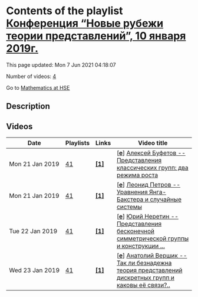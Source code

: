 # Contents of the playlist [Конференция “Новые рубежи теории представлений”, 10 января 2019г.](https://www.youtube.com/playlist?list=PLq3E5oubNNoB2EaaQiSDJk_uVqgQ4GLBE)

This page updated: Mon 7 Jun 2021 04:18:07

Number of videos: [4](#videos)

Go to [Mathematics at HSE](../README.md)

## Description



## Videos

|Date|Playlists|Links|Video title|
|---|---|---|---|
| Mon&nbsp;21&nbsp;Jan&nbsp;2019 | [41](../playlists/41 "Конференция “Новые рубежи теории представлений”, 10 января 2019г.") | [**[1]**](https://crei.skoltech.ru/cas/ru/calendar-ru/conf190108/) | [[**e**](https://studio.youtube.com/video/vlrJq7i5bp0/edit "Edit")] [Алексей Буфетов -- Представления классических групп: два режима роста](https://www.youtube.com/watch?v=vlrJq7i5bp0&list=PLq3E5oubNNoB2EaaQiSDJk_uVqgQ4GLBE "Асимптотическая теория представлений изучает свойства представлений групп растущего размера. Для классических групп выделены два режима роста. Один из них связан с представлениями бесконечномерных групп, в то время как второй связан с комбинаторно-вероятностными моделями замощений. Я расскажу про сходства и различия между этими двумя случаями&#013;&#013;&#013;“Новые рубежи теории представлений”&#013;&#013;Международная конференция посвящена 70-летию профессора Григория Иосифовича Ольшанского&#013;&#013;Сколтех / 8-10 января 2019 г.&#013;&#013;https://crei.skoltech.ru/cas/ru/calendar-ru/conf190108/") |
| Mon&nbsp;21&nbsp;Jan&nbsp;2019 | [41](../playlists/41 "Конференция “Новые рубежи теории представлений”, 10 января 2019г.") | [**[1]**](https://crei.skoltech.ru/cas/ru/calendar-ru/conf190108/) | [[**e**](https://studio.youtube.com/video/nX9KzstdI0k/edit "Edit")] [Леонид Петров -- Уравнения Янга-Бакстера и случайные системы](https://www.youtube.com/watch?v=nX9KzstdI0k&list=PLq3E5oubNNoB2EaaQiSDJk_uVqgQ4GLBE "“Новые рубежи теории представлений”&#013;&#013;Международная конференция посвящена 70-летию профессора Григория Иосифовича Ольшанского&#013;&#013;Сколтех / 8-10 января 2019 г.&#013;&#013;https://crei.skoltech.ru/cas/ru/calendar-ru/conf190108/") |
| Tue&nbsp;22&nbsp;Jan&nbsp;2019 | [41](../playlists/41 "Конференция “Новые рубежи теории представлений”, 10 января 2019г.") | [**[1]**](https://crei.skoltech.ru/cas/ru/calendar-ru/conf190108/) | [[**e**](https://studio.youtube.com/video/d1HTlDAWKbM/edit "Edit")] [Юрий Неретин -- Представления бесконечной симметрической группы и конструкции ...](https://www.youtube.com/watch?v=d1HTlDAWKbM&list=PLq3E5oubNNoB2EaaQiSDJk_uVqgQ4GLBE "Юрий Неретин -- Представления бесконечной симметрической группы и конструкции типа топологических теорий поля&#013;&#013;Пусть S ∞ – группа финитных перестановок натурального ряда. Рассмотрим произведение G = S ∞ х S ∞ х S ∞ трех копий S ∞, рассмотрим ее диагональ K ≅ S ∞. В диагонали рассматривается семейство подгрупп Kα – стабилизаторов точек 1, 2, … , α ∈ N. Берутся множества двойных классов смежности P (α, β) = K α \ G / K β. Оказывается, что существует естественное ассоциативное умножение&#013;P (α, β) х P (β, γ) → P (α, γ),&#013;так что мы получаем структуру категории L. Мы описываем эту категорию в комбинаторных терминах, двойным классам смежности соответствуют триангулированные раскрашенные двумерные поверхности, а умножение похоже на склейку кобордизмов. Более того, любому унитарному представлению группы G канонически соответствует представление категории L, а представлениям категории L соответствуют представления G, непрерывные в некоторой топологии.&#013;Похожие явления возникают для большого класса пар G ⊂ K, связанных с S ∞. В обсуждаемом случае множество P (0, 0) находится в однозначном соответствии с множеством функций Белого, что, впрочем, не имеет объяснений.&#013;&#013;https://crei.skoltech.ru/cas/ru/calendar-ru/conf190108/") |
| Wed&nbsp;23&nbsp;Jan&nbsp;2019 | [41](../playlists/41 "Конференция “Новые рубежи теории представлений”, 10 января 2019г.") | [**[1]**](https://crei.skoltech.ru/cas/ru/calendar-ru/conf190108/) | [[**e**](https://studio.youtube.com/video/eXL6VCoGEb4/edit "Edit")] [Анатолий Вершик -- Так ли безнадежна теория представлений дискретных групп и каковы её связи?..](https://www.youtube.com/watch?v=eXL6VCoGEb4&list=PLq3E5oubNNoB2EaaQiSDJk_uVqgQ4GLBE "Анатолий Вершик -- Так ли безнадежна теория представлений дискретных групп и каковы её связи? Каковы в этом отношении уроки долгого изучения представлений бесконечной симметрической группы?&#013;&#013;Соображения о разложениях фактор-представлений на неприводимые; бернуллиевская версия регулярного представления S Bbb N&#013;&#013;https://crei.skoltech.ru/cas/ru/calendar-ru/conf190108/") |
